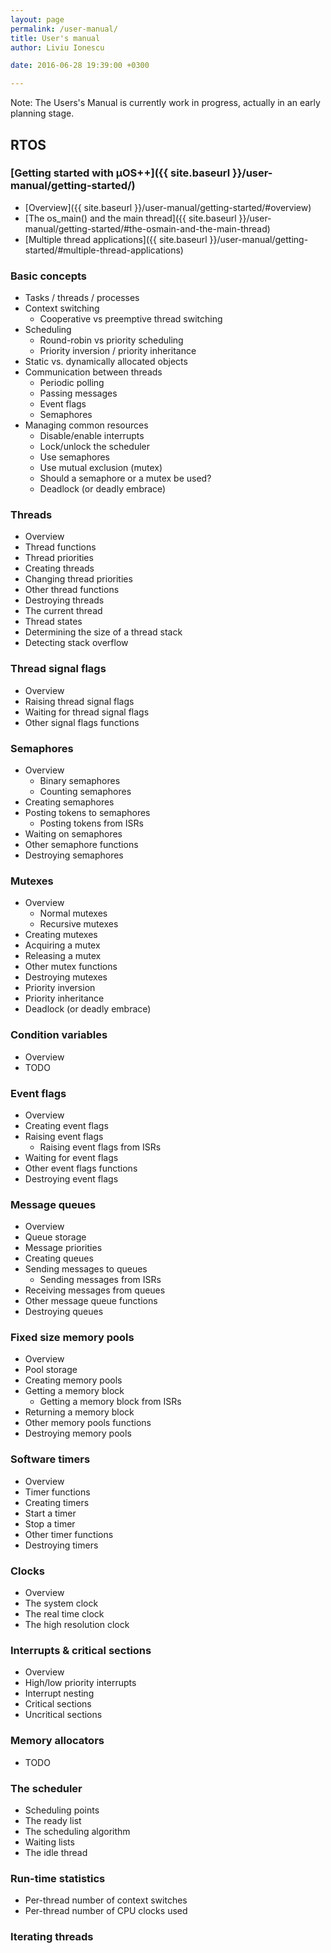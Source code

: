 ```yaml
---
layout: page
permalink: /user-manual/
title: User's manual
author: Liviu Ionescu

date: 2016-06-28 19:39:00 +0300

---
```


Note: The Users's Manual is currently work in progress, actually in an early planning stage.

## RTOS

### [Getting started with µOS++]({{ site.baseurl }}/user-manual/getting-started/)
  * [Overview]({{ site.baseurl }}/user-manual/getting-started/#overview)
  * [The os_main() and the main thread]({{ site.baseurl }}/user-manual/getting-started/#the-osmain-and-the-main-thread)
  * [Multiple thread applications]({{ site.baseurl }}/user-manual/getting-started/#multiple-thread-applications)

### Basic concepts
  * Tasks / threads / processes
  * Context switching
    * Cooperative vs preemptive thread switching
  * Scheduling
    * Round-robin vs priority scheduling
    * Priority inversion / priority inheritance
  * Static vs. dynamically allocated objects
  * Communication between threads
    * Periodic polling
    * Passing messages
    * Event flags
    * Semaphores
  * Managing common resources
    * Disable/enable interrupts
    * Lock/unlock the scheduler
    * Use semaphores
    * Use mutual exclusion (mutex)
    * Should a semaphore or a mutex be used?
    * Deadlock (or deadly embrace)

### Threads
  * Overview
  * Thread functions
  * Thread priorities
  * Creating threads
  * Changing thread priorities
  * Other thread functions
  * Destroying threads
  * The current thread
  * Thread states
  * Determining the size of a thread stack
  * Detecting stack overflow

### Thread signal flags
  * Overview
  * Raising thread signal flags
  * Waiting for thread signal flags
  * Other signal flags functions

### Semaphores
  * Overview
    * Binary semaphores
    * Counting semaphores
  * Creating semaphores
  * Posting tokens to semaphores
    * Posting tokens from ISRs
  * Waiting on semaphores
  * Other semaphore functions
  * Destroying semaphores  

### Mutexes
  * Overview
    * Normal mutexes
    * Recursive mutexes
  * Creating mutexes
  * Acquiring a mutex
  * Releasing a mutex
  * Other mutex functions
  * Destroying mutexes
  * Priority inversion
  * Priority inheritance
  * Deadlock (or deadly embrace)

### Condition variables
  * Overview
  * TODO

### Event flags
  * Overview
  * Creating event flags
  * Raising event flags
    * Raising event flags from ISRs
  * Waiting for event flags
  * Other event flags functions
  * Destroying event flags

### Message queues
  * Overview
  * Queue storage
  * Message priorities
  * Creating queues
  * Sending messages to queues
    * Sending messages from ISRs
  * Receiving messages from queues
  * Other message queue functions
  * Destroying queues

### Fixed size memory pools
  * Overview
  * Pool storage
  * Creating memory pools
  * Getting a memory block
    * Getting a memory block from ISRs
  * Returning a memory block
  * Other memory pools functions
  * Destroying memory pools

### Software timers
  * Overview
  * Timer functions
  * Creating timers
  * Start a timer
  * Stop a timer
  * Other timer functions
  * Destroying timers

### Clocks
  * Overview
  * The system clock
  * The real time clock
  * The high resolution clock

### Interrupts & critical sections
  * Overview
  * High/low priority interrupts
  * Interrupt nesting
  * Critical sections
  * Uncritical sections

### Memory allocators
  * TODO

### The scheduler
  * Scheduling points
  * The ready list
  * The scheduling algorithm
  * Waiting lists
  * The idle thread

### Run-time statistics
  * Per-thread number of context switches
  * Per-thread number of CPU clocks used

### Iterating threads
